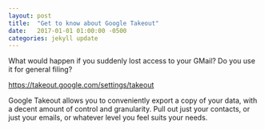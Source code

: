 ```yaml
---
layout: post
title:  "Get to know about Google Takeout"
date:   2017-01-01 01:00:00 -0500
categories: jekyll update
---
```


What would happen if you suddenly lost access to your GMail? Do you use it for general filing?

https://takeout.google.com/settings/takeout

Google Takeout allows you to conveniently export a copy of your data, with a decent amount of control and granularity. Pull out just your contacts, or just your emails, or whatever level you feel suits your needs.
